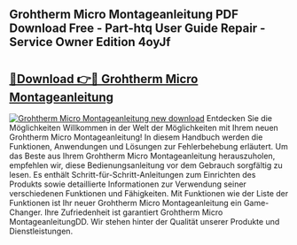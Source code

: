 ## Grohtherm Micro Montageanleitung PDF Download Free - Part-htq User Guide Repair - Service Owner Edition 4oyJf

# <h2><a href="http://df8km81.blite.top/?on=Grohtherm+Micro+Montageanleitung">🔗Download 👉🔴 Grohtherm Micro Montageanleitung</a></h2>

[![Grohtherm Micro Montageanleitung new download](https://i.imgur.com/lujVjoI.png)](http://df8km81.blite.top/?on=Grohtherm+Micro+Montageanleitung)
Entdecken Sie die Möglichkeiten Willkommen in der Welt der Möglichkeiten mit Ihrem neuen Grohtherm Micro Montageanleitung! In diesem Handbuch werden die Funktionen, Anwendungen und Lösungen zur Fehlerbehebung erläutert. Um das Beste aus Ihrem Grohtherm Micro Montageanleitung herauszuholen, empfehlen wir, diese Bedienungsanleitung vor dem Gebrauch sorgfältig zu lesen. Es enthält Schritt-für-Schritt-Anleitungen zum Einrichten des Produkts sowie detaillierte Informationen zur Verwendung seiner verschiedenen Funktionen und Fähigkeiten. Mit Funktionen wie der Liste der Funktionen ist Ihr neuer Grohtherm Micro Montageanleitung ein Game-Changer. Ihre Zufriedenheit ist garantiert Grohtherm Micro MontageanleitungDD. Wir stehen hinter der Qualität unserer Produkte und Dienstleistungen.

